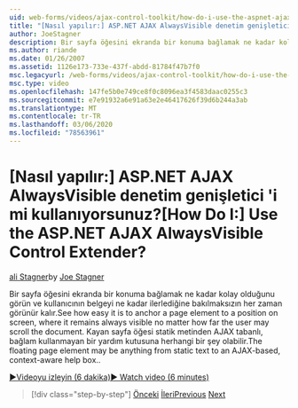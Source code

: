 ```yaml
---
uid: web-forms/videos/ajax-control-toolkit/how-do-i-use-the-aspnet-ajax-alwaysvisible-control-extender
title: "[Nasıl yapılır:] ASP.NET AJAX AlwaysVisible denetim genişletici 'i mi kullanıyorsunuz? | Microsoft Docs"
author: JoeStagner
description: Bir sayfa öğesini ekranda bir konuma bağlamak ne kadar kolay olduğunu görün ve kullanıcının belgeyi ne kadar ilerlediğine bakılmaksızın her zaman görünür kalır. ...
ms.author: riande
ms.date: 01/26/2007
ms.assetid: 1126e173-733e-437f-abdd-81784f47b7f0
msc.legacyurl: /web-forms/videos/ajax-control-toolkit/how-do-i-use-the-aspnet-ajax-alwaysvisible-control-extender
msc.type: video
ms.openlocfilehash: 147fe5b0e749ce8f0c8096ea3f4583daac0255c3
ms.sourcegitcommit: e7e91932a6e91a63e2e46417626f39d6b244a3ab
ms.translationtype: MT
ms.contentlocale: tr-TR
ms.lasthandoff: 03/06/2020
ms.locfileid: "78563961"
---
```

# <a name="how-do-i-use-the-aspnet-ajax-alwaysvisible-control-extender"></a><span data-ttu-id="7c81b-105">[Nasıl yapılır:] ASP.NET AJAX AlwaysVisible denetim genişletici 'i mi kullanıyorsunuz?</span><span class="sxs-lookup"><span data-stu-id="7c81b-105">[How Do I:] Use the ASP.NET AJAX AlwaysVisible Control Extender?</span></span>

<span data-ttu-id="7c81b-106">[ali Stagner](https://github.com/JoeStagner)</span><span class="sxs-lookup"><span data-stu-id="7c81b-106">by [Joe Stagner](https://github.com/JoeStagner)</span></span>

<span data-ttu-id="7c81b-107">Bir sayfa öğesini ekranda bir konuma bağlamak ne kadar kolay olduğunu görün ve kullanıcının belgeyi ne kadar ilerlediğine bakılmaksızın her zaman görünür kalır.</span><span class="sxs-lookup"><span data-stu-id="7c81b-107">See how easy it is to anchor a page element to a position on screen, where it remains always visible no matter how far the user may scroll the document.</span></span> <span data-ttu-id="7c81b-108">Kayan sayfa öğesi statik metinden AJAX tabanlı, bağlam kullanmayan bir yardım kutusuna herhangi bir şey olabilir.</span><span class="sxs-lookup"><span data-stu-id="7c81b-108">The floating page element may be anything from static text to an AJAX-based, context-aware help box..</span></span>

[<span data-ttu-id="7c81b-109">&#9654;Videoyu izleyin (6 dakika)</span><span class="sxs-lookup"><span data-stu-id="7c81b-109">&#9654; Watch video (6 minutes)</span></span>](https://channel9.msdn.com/Blogs/ASP-NET-Site-Videos/how-do-i-use-the-aspnet-ajax-alwaysvisible-control-extender)

> [!div class="step-by-step"]
> <span data-ttu-id="7c81b-110">[Önceki](how-do-i-use-the-aspnet-ajax-modalpopup-extender-control.md)
> [İleri](how-do-i-use-the-aspnet-ajax-accordion-control.md)</span><span class="sxs-lookup"><span data-stu-id="7c81b-110">[Previous](how-do-i-use-the-aspnet-ajax-modalpopup-extender-control.md)
[Next](how-do-i-use-the-aspnet-ajax-accordion-control.md)</span></span>
